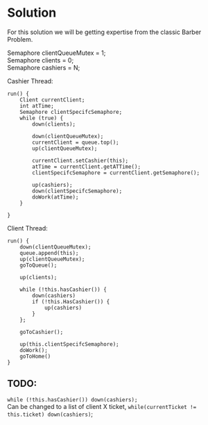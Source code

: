 # Solution

For this solution we will be getting expertise from the classic Barber Problem.

Semaphore clientQueueMutex = 1;  
Semaphore clients = 0;  
Semaphore cashiers = N;  

Cashier Thread:
```
run() {
    Client currentClient;
    int atTime;
    Semaphore clientSpecifcSemaphore;
    while (true) {
        down(clients);
        
        down(clientQueueMutex);
        currentClient = queue.top();
        up(clientQueueMutex);
        
        currentClient.setCashier(this);
        atTime = currentClient.getATTime();
        clientSpecifcSemaphore = currentClient.getSemaphore();

        up(cashiers);
        down(clientSpecifcSemaphore);
        doWork(atTime);
    }

}

```
Client Thread:
```
run() {
    down(clientQueueMutex);
    queue.append(this);
    up(clientQueueMutex);
    goToQueue();

    up(clients);

    while (!this.hasCashier()) {
        down(cashiers)
        if (!this.HasCashier()) {
            up(cashiers)
        }
    };
    
    goToCashier();

    up(this.clientSpecifcSemaphore);
    doWork();
    goToHome()
}
```


## TODO:

`while (!this.hasCashier()) down(cashiers);`  
Can be changed to a list of client X ticket, `while(currentTicket != this.ticket) down(cashiers)`;